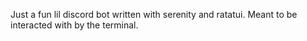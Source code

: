 Just a fun lil discord bot written with serenity and ratatui. Meant to be interacted with by the terminal. 
